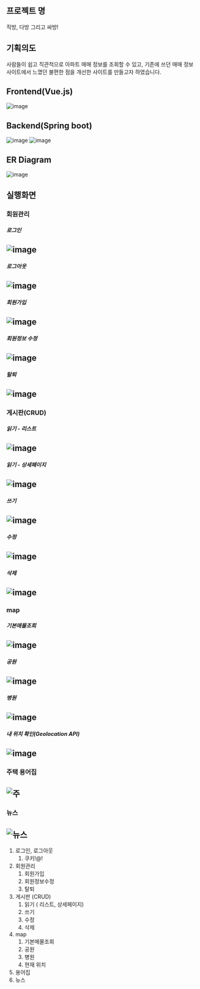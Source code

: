 ## 프로젝트 명
직방, 다방 그리고 싸방!


## 기획의도
사람들이 쉽고 직관적으로 아파트 매매 정보를 조회할 수 있고,
기존에 쓰던 매매 정보 사이트에서 느꼈던 불편한 점을 개선한 사이트를 만들고자 하였습니다.


## Frontend(Vue.js) 
![image](/uploads/56bf5c7d580ea0f21af79adfc3751a9f/image.png)

## Backend(Spring boot)
![image](/uploads/88d43bf47f0afba7558155b437f6a7ba/image.png)
![image](/uploads/8348d63bbeb1bed603d0efbc0fe49ce1/image.png)

## ER Diagram
![image](/uploads/71f32a5988e68160bc5d428623dea32d/image.png)


## 실행화면

### 회원관리

##### 로그인
![image](/uploads/03ba3f009b2c990d3d7b24edeaa9e0df/image.png)
---------- 
##### 로그아웃
![image](/uploads/7f0d816944b0fca38bf8f96181303a85/image.png)
---------- 
##### 회원가입
![image](/uploads/d7def99a2de9cf483d5ab04fd1bfa74e/image.png)
---------- 
##### 회원정보 수정
![image](/uploads/ac2e77612f8591b648d126c62f4ff645/image.png)
---------- 
##### 탈퇴
![image](/uploads/343fd42f17a60eafb733719855d8417b/image.png)
---------- 
### 게시판(CRUD)

##### 읽기 - 리스트
![image](/uploads/790061878ae030e284eeaf15bc2e3ff2/image.png)
---------- 
##### 읽기 - 상세페이지
![image](/uploads/5de7288ea0dff9b5d5f29f2c4cee1b91/image.png)
---------- 
##### 쓰기
![image](/uploads/ee78e7dd5150341ebbc25c66ea6e677d/image.png)
---------- 
##### 수정
![image](/uploads/392ec98d076b5f8d57b185af5c958ff4/image.png)
---------- 
##### 삭제
![image](/uploads/5de7288ea0dff9b5d5f29f2c4cee1b91/image.png)
---------- 
### map

##### 기본매물조회
![image](/uploads/87a01c9064a2936bdd0aee494d3cb6a5/image.png)
---------- 
##### 공원
![image](/uploads/1608e62e562a02daa520ab1b6bd3f82d/image.png)
---------- 
##### 병원
![image](/uploads/5d64a838320afeafb16c0bb89ff983da/image.png)
---------- 
##### 내 위치 확인(Geolocation API)
![image](/uploads/52cf85406f81620b1cb64303d1b95bc5/image.png)
---------- 
### 주택 용어집
![주](/uploads/e16f56fcb3a9a37871733045f8b19f66/주.png)
---------- 
### 뉴스
![뉴스](/uploads/f845ed6f8d0e02a9197140f2592a5961/뉴스.png)
---------- 

1. 로그인, 로그아웃
    1. 쿠키!@!
2. 회원관리
    1. 회원가입
    2. 회원정보수정
    3. 탈퇴
3. 게시판 (CRUD)
    1. 읽기 ( 리스트, 상세페이지)
    2. 쓰기
    3. 수정
    4. 삭제
4. map
    1. 기본매물조회
    2. 공원
    3. 병원
    4. 현재 위치
5. 용어집
6. 뉴스